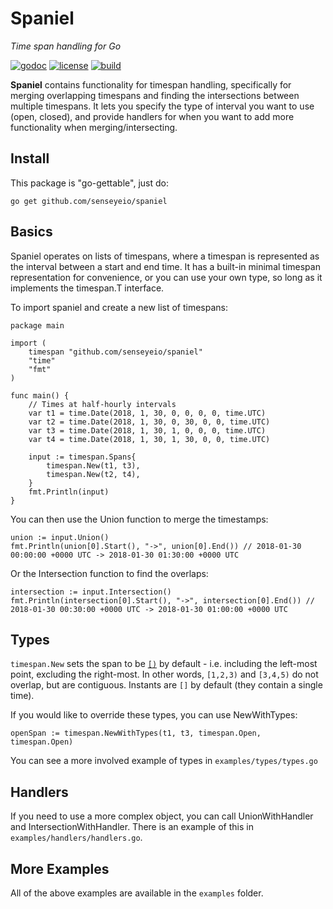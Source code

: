 # Spaniel
*Time span handling for Go*

[![godoc](https://img.shields.io/badge/godoc-reference-blue.svg?style=flat)](https://godoc.org/github.com/senseyeio/spaniel) [![license](https://img.shields.io/badge/license-MIT-red.svg?style=flat)](https://raw.githubusercontent.com/senseyeio/spaniel/master/LICENSE) [![build](https://img.shields.io/travis/senseyeio/spaniel.svg?style=flat)](https://travis-ci.org/senseyeio/spaniel)

**Spaniel** contains functionality for timespan handling, specifically for merging overlapping timespans and finding the intersections between multiple timespans. It lets you specify the type of interval you want to use (open, closed), and provide handlers for when you want to add more functionality when merging/intersecting.

## Install

This package is "go-gettable", just do:

    go get github.com/senseyeio/spaniel

## Basics

Spaniel operates on lists of timespans, where a timespan is represented as the interval between a start and end time. It has a built-in minimal timespan representation for convenience, or you can use your own type, so long as it implements the timespan.T interface.

To import spaniel and create a new list of timespans:

	package main

	import (
  		timespan "github.com/senseyeio/spaniel"
		"time"
		"fmt"
	)

	func main() {
		// Times at half-hourly intervals
		var t1 = time.Date(2018, 1, 30, 0, 0, 0, 0, time.UTC)
		var t2 = time.Date(2018, 1, 30, 0, 30, 0, 0, time.UTC)
		var t3 = time.Date(2018, 1, 30, 1, 0, 0, 0, time.UTC)
		var t4 = time.Date(2018, 1, 30, 1, 30, 0, 0, time.UTC)

		input := timespan.Spans{
			timespan.New(t1, t3),
			timespan.New(t2, t4),
		}
		fmt.Println(input)
	}
    
You can then use the Union function to merge the timestamps:

	union := input.Union()
	fmt.Println(union[0].Start(), "->", union[0].End()) // 2018-01-30 00:00:00 +0000 UTC -> 2018-01-30 01:30:00 +0000 UTC

Or the Intersection function to find the overlaps:

	intersection := input.Intersection()
	fmt.Println(intersection[0].Start(), "->", intersection[0].End()) // 2018-01-30 00:30:00 +0000 UTC -> 2018-01-30 01:00:00 +0000 UTC
 
## Types
 
`timespan.New` sets the span to be [`[)`](https://en.wikipedia.org/wiki/Interval_(mathematics)#Notations_for_intervals) by default - i.e. including the left-most point, excluding the right-most. In other words, `[1,2,3)` and `[3,4,5)` do not overlap, but are contiguous. Instants are `[]` by default (they contain a single time).

If you would like to override these types, you can use NewWithTypes:

    openSpan := timespan.NewWithTypes(t1, t3, timespan.Open, timespan.Open)
 
You can see a more involved example of types in ``examples/types/types.go``
 
## Handlers
 
If you need to use a more complex object, you can call UnionWithHandler and IntersectionWithHandler. There is an example of this in ``examples/handlers/handlers.go``.


## More Examples

All of the above examples are available in the ``examples`` folder.
